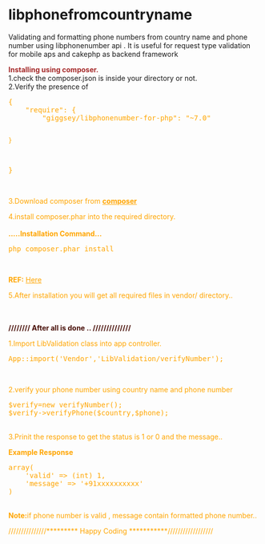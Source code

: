 libphonefromcountryname
=======================

Validating and formatting phone numbers from country name and phone number using libphonenumber api . It is useful for request type validation for mobile aps and cakephp as backend framework
<br>

<b style="color:brown">Installing using composer.</b> <br>
1.check the composer.json is inside your directory or not.<br>
2.Verify the presence of <br>
<div style="color:#FFA500">
<pre style="color:orange">{
    "require": {
        "giggsey/libphonenumber-for-php": "~7.0"

    }
}
</pre>
<div>
<br>
3.Download composer from  <b><a style="color:#FFA500" href="https://getcomposer.org/">composer </a></b><br>

4.install composer.phar into the required directory.<br><br>
<b>.....Installation Command...</b>
<pre>php composer.phar install</pre><br>
<b>REF:</b> <a style="color:#FFA500" href="https://getcomposer.org/doc/00-intro.md#using-composer">Here </a>
<br>

5.After installation you will get all required files in vendor/ directory..



<br><br>
<b style="color:#470e07">////////   After all is done .. //////////////</b><br>

1.Import LibValidation class into app controller.<br>

<pre>App::import('Vendor','LibValidation/verifyNumber');</pre><br>

2.verify your phone number using country name and phone number <br>
<pre>
$verify=new verifyNumber();
$verify->verifyPhone($country,$phone);</pre>

<br>
3.Prinit the response to get the status is 1 or 0 and the message..<br>

<b>Example Response</b>
<pre>
array(
	'valid' => (int) 1,
	'message' => '+91xxxxxxxxxx'
)
</pre>
<br>
<b>Note:</b>if phone number is valid , message contain formatted phone number..


///////////////*********  Happy Coding   ***********//////////////////
